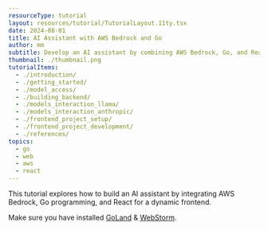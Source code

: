 ```yaml
---
resourceType: tutorial
layout: resources/tutorial/TutorialLayout.11ty.tsx
date: 2024-08-01
title: AI Assistant with AWS Bedrock and Go
author: mm
subtitle: Develop an AI assistant by combining AWS Bedrock, Go, and React for a dynamic frontend.
thumbnail: ./thumbnail.png
tutorialItems:
  - ./introduction/
  - ./getting_started/
  - ./model_access/
  - ./building_backend/
  - ./models_interaction_llama/
  - ./models_interaction_anthropic/
  - ./frontend_project_setup/
  - ./frontend_project_development/
  - ./references/
topics:
  - go
  - web
  - aws
  - react
---
```


This tutorial explores how to build an AI assistant by integrating AWS Bedrock, Go programming, and React for a dynamic frontend.

Make sure you have installed [GoLand](https://www.jetbrains.com/go/) & [WebStorm](https://www.jetbrains.com/webstorm/).
